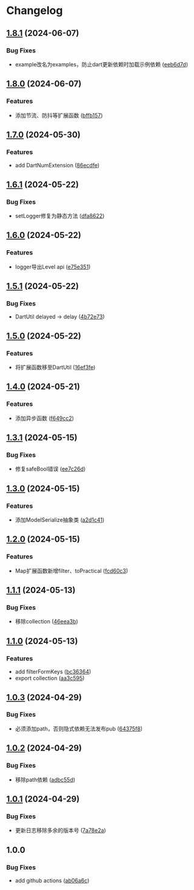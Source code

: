 # Changelog

## [1.8.1](https://github.com/luoyi58624/luoyi_dart_base/compare/v1.8.0...v1.8.1) (2024-06-07)


### Bug Fixes

* example改名为examples，防止dart更新依赖时加载示例依赖 ([eeb6d7d](https://github.com/luoyi58624/luoyi_dart_base/commit/eeb6d7d77748b6519f4ca73256940252eb87cfbe))

## [1.8.0](https://github.com/luoyi58624/luoyi_dart_base/compare/v1.7.0...v1.8.0) (2024-06-07)


### Features

* 添加节流、防抖等扩展函数 ([bffb157](https://github.com/luoyi58624/luoyi_dart_base/commit/bffb157ca3d5ca26e1290b3621e7489623631859))

## [1.7.0](https://github.com/luoyi58624/luoyi_dart_base/compare/v1.6.1...v1.7.0) (2024-05-30)


### Features

* add DartNumExtension ([86ecdfe](https://github.com/luoyi58624/luoyi_dart_base/commit/86ecdfea072f93b28704a1143069f141e04b9b96))

## [1.6.1](https://github.com/luoyi58624/luoyi_dart_base/compare/v1.6.0...v1.6.1) (2024-05-22)


### Bug Fixes

* setLogger修复为静态方法 ([dfa8622](https://github.com/luoyi58624/luoyi_dart_base/commit/dfa8622492faabc18c6f01e15731f4acfdf7cfc5))

## [1.6.0](https://github.com/luoyi58624/luoyi_dart_base/compare/v1.5.1...v1.6.0) (2024-05-22)


### Features

* logger导出Level api ([e75e351](https://github.com/luoyi58624/luoyi_dart_base/commit/e75e351ea9fc588f83251b4f83bb927b32c8b6c3))

## [1.5.1](https://github.com/luoyi58624/luoyi_dart_base/compare/v1.5.0...v1.5.1) (2024-05-22)


### Bug Fixes

* DartUtil delayed -&gt; delay ([4b72e73](https://github.com/luoyi58624/luoyi_dart_base/commit/4b72e738e0dea4a59405f415cd3abb9aa7a950de))

## [1.5.0](https://github.com/luoyi58624/luoyi_dart_base/compare/v1.4.0...v1.5.0) (2024-05-22)


### Features

* 将扩展函数移至DartUtil ([16ef3fe](https://github.com/luoyi58624/luoyi_dart_base/commit/16ef3fe047ff903825d97fb89ad2e533f183db93))

## [1.4.0](https://github.com/luoyi58624/luoyi_dart_base/compare/v1.3.1...v1.4.0) (2024-05-21)


### Features

* 添加异步函数 ([f649cc2](https://github.com/luoyi58624/luoyi_dart_base/commit/f649cc2a481de3e3073c3dea87632409cdff7ef4))

## [1.3.1](https://github.com/luoyi58624/luoyi_dart_base/compare/v1.3.0...v1.3.1) (2024-05-15)


### Bug Fixes

* 修复safeBool错误 ([ee7c26d](https://github.com/luoyi58624/luoyi_dart_base/commit/ee7c26d5110bcdb4bf3bd4c528af6fb7bef4f2d9))

## [1.3.0](https://github.com/luoyi58624/luoyi_dart_base/compare/v1.2.0...v1.3.0) (2024-05-15)


### Features

* 添加ModelSerialize抽象类 ([a2d1c41](https://github.com/luoyi58624/luoyi_dart_base/commit/a2d1c410f7fcd39e414e3f4d16e68e0dd266481f))

## [1.2.0](https://github.com/luoyi58624/luoyi_dart_base/compare/v1.1.1...v1.2.0) (2024-05-15)


### Features

* Map扩展函数新增filter、toPractical ([fcd60c3](https://github.com/luoyi58624/luoyi_dart_base/commit/fcd60c3615b78a806903a808542c84261feb6a44))

## [1.1.1](https://github.com/luoyi58624/luoyi_dart_base/compare/v1.1.0...v1.1.1) (2024-05-13)


### Bug Fixes

* 移除collection ([46eea3b](https://github.com/luoyi58624/luoyi_dart_base/commit/46eea3bd0895ef0fa95122d418c7e330a677a66c))

## [1.1.0](https://github.com/luoyi58624/luoyi_dart_base/compare/v1.0.3...v1.1.0) (2024-05-13)


### Features

* add filterFormKeys ([bc36364](https://github.com/luoyi58624/luoyi_dart_base/commit/bc36364a38d578f72c081f336954e03b9c7a27c6))
* export collection ([aa3c595](https://github.com/luoyi58624/luoyi_dart_base/commit/aa3c59507f291a20eb1b980a7d08db56019559cb))

## [1.0.3](https://github.com/luoyi58624/luoyi_dart_base/compare/v1.0.2...v1.0.3) (2024-04-29)


### Bug Fixes

* 必须添加path，否则隐式依赖无法发布pub ([64375f8](https://github.com/luoyi58624/luoyi_dart_base/commit/64375f8a7be1a25bafbce9e78ab179c5756b6059))

## [1.0.2](https://github.com/luoyi58624/luoyi_dart_base/compare/v1.0.1...v1.0.2) (2024-04-29)


### Bug Fixes

* 移除path依赖 ([adbc55d](https://github.com/luoyi58624/luoyi_dart_base/commit/adbc55df0e0a44c39a6d3a7f5a9cd4b4f18c5af8))

## [1.0.1](https://github.com/luoyi58624/luoyi_dart_base/compare/v1.0.0...v1.0.1) (2024-04-29)


### Bug Fixes

* 更新日志移除多余的版本号 ([7a78e2a](https://github.com/luoyi58624/luoyi_dart_base/commit/7a78e2aa394806e34446e63d25d71527f81a2e7a))

## 1.0.0


### Bug Fixes

* add github actions ([ab06a6c](https://github.com/luoyi58624/luoyi_dart_base/commit/ab06a6c9d24062da444f19478d8e249c20b0e3f9))
